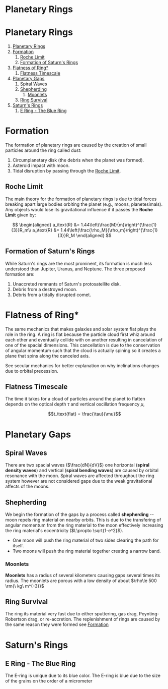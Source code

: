 #  Planetary Rings

Planetary Rings
=====
1. [Planetary Rings](#planetary-rings)
2. [Formation](#formation)
    1. [Roche Limit](#roche-limit)
    2. [Formation of Saturn's Rings](#formation-of-saturns-rings)
3. [Flatness of Ring*](#flatness-of-ring)
    1. [Flatness Timescale](#flatness-timescale)
4. [Planetary Gaps](#planetary-gaps)
    1. [Spiral Waves](#spiral-waves)
    2. [Shepherding](#shepherding)
        1. [Moonlets](#moonlets)
    3. [Ring Survival](#ring-survival)
5. [Saturn's Rings](#saturns-rings)
    1. [E Ring - The Blue Ring](#e-ring---the-blue-ring)

# Formation
The formation of planetary rings are caused by the creation of small particles around the ring called dust:

1. Circumplanetary disk (the debris when the planet was formed).
2. Asteroid impact with moon.
3. Tidal disruption by passing through the [Roche Limit](#roche-limit).

## Roche Limit
The main theory for the formation of planetary rings is due to tidal forces breaking apart large bodies orbiting the planet (e.g., moons, planetesimals). Any objects would lose its gravitational influence if it passes the **Roche Limit** given by:

$$
\begin{aligned}
a_\text{R} &= 1.44\left(\frac{M}{m}\right)^{\frac{1}{3}}R_m\\
a_\text{R} &= 1.44\left(\frac{\rho_M}{\rho_m}\right)^{\frac{1}{3}}R_M
\end{aligned}
$$

## Formation of Saturn's Rings
While Saturn's rings are the most prominent, its formation is much less understood than Jupiter, Uranus, and Neptune. The three proposed formation are:

1. Unaccreted remnants of Saturn's protosatellite disk.
2. Debris from a destroyed moon.
3. Debris from a tidally disrupted comet.

# Flatness of Ring*
The same mechanics that makes galaxies and solar system flat plays the role in the ring. A ring is flat because the particle cloud first whiz around each other and eventually collide with on another resulting in cancelation of one of the spacial dimensions. This cancellation is due to the conservation of angular momentum such that the cloud is actually spining so it creates a plane that spins along the canceled axis.

See secular mechanics for better explanation on why inclinations changes due to orbital precession.
## Flatness Timescale
The time it takes for a cloud of particles around the planet to flatten depends on the optical depth $\tau$ and vertical oscillation frequency $\mu$,

$$t_\text{flat} = \frac{\tau}{\mu}$$

# Planetary Gaps

## Spiral Waves
There are two spacial waves ($\frac{dN}{dV}$) one horizontal (**spiral density waves**) and vertical (**spiral bending waves**) are caused by orbital resonance with the moon. Spiral waves are affected throughout the ring system however are not considered gaps due to the weak gravitational affects of the moons.

## Shepherding
We begin the formation of the gaps by a process called **shepherding** -- moon repels ring material on nearby orbits. This is due to the transfering of angular momentum from the ring material to the moon effectively increasing the ring material's eccentricity ($L\propto \sqrt{1-e^2}$).

* One moon will push the ring material of two sides clearing the path for itself.
* Two moons will push the ring material together creating a narrow band.

### Moonlets
**Moonlets** has a radius of several kilometers causing gaps several times its radius. The moonlets are porous with a low density of about $\rho\le 500 \rm{\ kg\ m^{-3}}$

## Ring Survival
The ring its material very fast due to either sputtering, gas drag, Poynting-Robertson drag, or re-accretion. The replenishment of rings are caused by the same reason they were formed see [Formation](#formation)

# Saturn's Rings
## E Ring - The Blue Ring
The E-ring is unique due to its blue color. The E-ring is blue due to the size of the grains on the order of a micrometer
